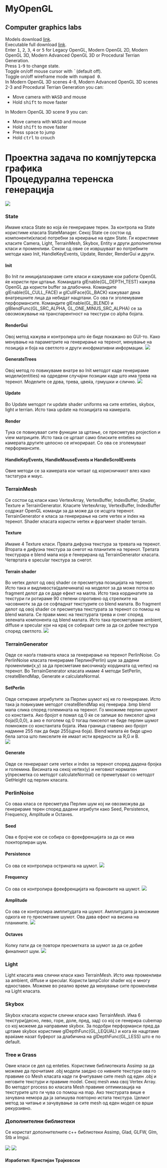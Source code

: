 # MyOpenGL
## Computer graphics labs
Models download <a href="https://drive.google.com/open?id=1e8Bkbjby-ub8G93fnDDYvDT6CVysK7O4">link<a/>.<br>
Executable full download <a href="https://drive.google.com/open?id=1LjoO35cV-gzMR_Oq1XICh7QkKhzpBrFp">link<a/>.
<br>
Enter <kbd>1</kbd>, <kbd>2</kbd>, <kbd>3</kbd>, <kbd>4</kbd> or <kbd>5</kbd> for Legacy OpenGL, Modern OpenGL 2D, Modern OpenGL 3D, Modern Advanced OpenGL 3D or Procedural Terrian Generation.
<br>
Press <kbd>1</kbd>-<kbd>9</kbd> to change state.
<br>
Toggle on/off mouse cursor with <kbd>`</kbd>(default off).
<br>
Toggle on/off wireframe mode with <kbd>numpad 0</kbd>.
<br>
In Modern OpenGL 3D scenes 4-8, Modern Advanced OpenGL 3D scenes 2-3 and Procedural Terrian Generation you can:
<ul>
<li>Move camera with <kbd>W</kbd><kbd>A</kbd><kbd>S</kbd><kbd>D</kbd> and mouse</li>
<li>Hold <kbd>shift</kbd> to move faster</li>
</ul>
In Modern OpenGL 3D scene 9 you can:
<ul>
<li>Move camera with <kbd>W</kbd><kbd>A</kbd><kbd>S</kbd><kbd>D</kbd> and mouse</li>
<li>Hold <kbd>shift</kbd> to move faster</li>
<li>Press <kbd>space</kbd> to jump</li>
<li>Hold <kbd>ctrl</kbd> to crouch</li>
</ul>
  
# Проектна задача по компјутерска графика<br>Процедурална теренска генерација
![](https://github.com/kikoano/MyOpenGL/blob/master/images/img1.png)
### State
Имаме класа State во која ќе генерираме терен. За контрола на State користиме класата StateManager. Секој State се состои од компоненти(класи) потребни за креирање на еден State. Ги користиме класите Camera, Light, TerrainMesh, Skybox, Entity и други дополнителни класи и променливи. Секои од овие се извршуваат во потребните методи како Init, HandleKeyEvents, Update, Render, RenderGui и други.
#### Init
Во Init ги иницијалазираме сите класи и кажуваме кои работи OpenGL ќе користи при цртање. Командата glEnable(GL_DEPTH_TEST) кажува OpenGL да користи buffer за длабочина. Командите glEnable(GL_CULL_FACE) и glCullFace(GL_BACK) кажуваат дека внатрешните лица да небидат нацртани. Со ова ги зголемуваме перформансите.	 Командите glEnable(GL_BLEND) и glBlendFunc(GL_SRC_ALPHA, GL_ONE_MINUS_SRC_ALPHA) се за овозможување на транспарентност на текстури со alpha бојата.
#### RenderGui
Овој метод кажува и контролира што ќе биде покажано во GUI-то. Како менување на параметрите на генерирање на теренот, менување на позиција и боја на светлото и други инофрмативни информации.
![](https://github.com/kikoano/MyOpenGL/blob/master/images/img2.png)
#### GenerateTrees
Овој метод го повикуваме внатре во Init методот каде генерираме модели(entities) на одредени случајни позиции каде што има трева на теренот. Моделите се дрва, трева, цвеќа, грмушки и слично.
![](https://github.com/kikoano/MyOpenGL/blob/master/images/img3.png)
#### Update
Во Update методот ги update shader uniforms на сите enteties, skybox, light и terrian. Исто така update на позицијата на камерата.
#### Render
Тука се повикуваат сите функции за цртање, се пресметува projection и view матриците. Исто така се цртаат само блиските enteties на камерата другите целосно се игнорираат. Со ова се зголемуваат перформансите.
#### HandleKeyEvents, HandleMouseEvents и HandleScrollEvents
Овие методи се за камерата кои читаат од корисничкиот влез како тастатура и маус.
### TerrainMesh
Се состои од класи како VertexArray, VertexBuffer, IndexBuffer, Shader, Texture и TerrainGenerator. Класите VertexArray, VertexBuffer, IndexBuffer содржат OpenGL команди за да може да се исцрта теренот. TerrainGenerator е класа за генерирање на сите vertex и index на теренот. Shader класата користи vertex и фрагмент shader terrain.
#### Texture
Имаме 4 Texture класи. Првата дифузна текстура за тревата на теренот. Втората е дифузна текстура за снегот на планитите на теренот. Третата текстурара е blend мапа која е ѓенерирана од TerrainGenerator класата. Четвртата е specular текстура за снегот.
#### Terrain shader
Во vertex делот од овој shader се пресметува позицијата на теренот. Исто така и видливоста(далечината) на моделот за да може потоа во fragment делот да се даде ефект на магла. Исто така кординатите за текстури ги ротираме 90 степени спротивно од стрелките на часовниотк за да се софпаднат текстурите со blend мапата. Во fragment  делот од овој shader се пресметува текстурата за теренот со помош на blend мапата. Се прави микс на текстурата трева и снег според зелената компонента од blend мапата. Исто така пресметуваме ambient, diffuse и specular кои на крај се собираат сите за да се добие текстура според светлото.
![](https://github.com/kikoano/MyOpenGL/blob/master/images/img4.png)
### TerrainGenerator
Овде се наоѓа главната класа за генерирање на теренот PerlinNoise.  Со PerlinNoise класата генерираме Перлин(Perlin) шум за дадени променливи(x,y) за да пресметаме височина(y кордината од vertex) на теренот. Во TerrainGenerator класата имаме 4 методи SetPerlin, createBlendMap, Generate и calculateNormal.
#### SetPerlin
Овде сетираме атрибутите за Перлин шумот кој ке го генерираме. Исто така ја повикуаме методот createBlendMap кој генерира .bmp blend мапа слика според големината на теренот. Го множиме перлин шумот со константа. Ако бројот е помал од 0 ќе се запише во пикселот црна боја(0,0,0), а ако е поголем од 0 тогаш пикселот ке биде перлин шумот помножен со константата бојата. Има граница ставено ако бројот надмине 255 пак да биде 255(црна боја). Blend мапата ќе биде црно бела затоа што пикселите ќе имаат исти вредности за R,G и B.<br>
![](https://github.com/kikoano/MyOpenGL/blob/master/images/img5.png)<br>
#### Generate
Овде се генерираат сите vertex и index за теренот според дадена бројка и големина. Висината на секој vertex(y) и неговиот нормален y(пресметка со методот calculateNormal) се преметуваат со методот GetHeight од перлин класата.
### PerlinNoise
Со оваа класа се пресметува Перлин шум кој ни овозможува да генерираме терен според дадени атрибути како Seed, Persistence, Frequency, Amplitude и Octaves.
#### Seed
Ова е бројче кое се собира со фрекфренцијата за да се има покнторлиран шум.
#### Persistence
Со ова се контролира острината на шумот.
![](https://github.com/kikoano/MyOpenGL/blob/master/images/img6.png)
#### Frequency
Со ова се контролира фрекфренцијата на брановите на шумот.
![](https://github.com/kikoano/MyOpenGL/blob/master/images/img7.png)
#### Amplitude
Со ова се контролира амплитудата на шумот. Амплитудата ја множиме одкога ке го пресметаме шумот. Ова дава ефект на висина на планините.
![](https://github.com/kikoano/MyOpenGL/blob/master/images/img8.png)
#### Octaves
Колку пати да се повтори пресметката за шумот за да се добие финалниот шум.
![](https://github.com/kikoano/MyOpenGL/blob/master/images/img9.png)
### Light
Light класата има слични класи како TerrainMesh. Исто има променливи за ambient, diffuse и specular. Користи lampColor shader кој е многу едноставен. Можеме во реално време да менување сите променливи на Light класата.
### Skybox
Skybox класата користи слични класи како TerrainMesh. Има 6 текстури(десно, лево, горе, доле, пред, зад) со кој се генерира cubemap со кој можеме да направиме skybox. За подобри перформанси пред да цртаме skybox користиме glDepthFunc(GL_LEQUAL) и кога ќе нацртаме враќаме назат буферот за длабичина на glDepthFunc(GL_LESS) штo e по default.
### Tree и Grass
Oвие класи се дел од enteties. Користиме библиотеката Assimp за да можеме да прочитаме .obj модели заедно со нивните текстури ова го правиме со Mesh класата каде ги фчитуваме сите mesh од еден .obj и неговите текстури и правиме model. Секој mesh има свој Vertex Array. Во методот process во класата Mesh правиме оптимизација на текстурите што ги чува со помош на map. Ако текстурата више е зачувана немора да ја запишува повторно истата текстура. Целиот метод за читање и зачувување за сите mesh од еден модел се врши рекурзивно.
### Дополнителни библиотеки
Се користат дополнителните c++ библиотеки Assimp, Glad, GLFW, Glm, Stb и Imgui.
<br><br>
![](https://github.com/kikoano/MyOpenGL/blob/master/images/img10.png)
![](https://github.com/kikoano/MyOpenGL/blob/master/images/img11.png)
#### Изработил: Кристијан Трајковски 
